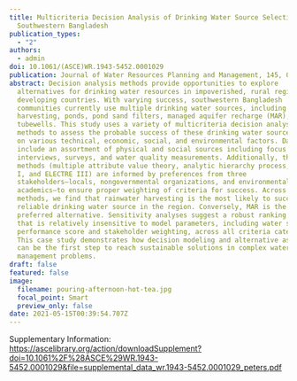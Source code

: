 ```yaml
---
title: Multicriteria Decision Analysis of Drinking Water Source Selection in
  Southwestern Bangladesh
publication_types:
  - "2"
authors:
  - admin
doi: 10.1061/(ASCE)WR.1943-5452.0001029
publication: Journal of Water Resources Planning and Management, 145, 05019004
abstract: Decision analysis methods provide opportunities to explore
  alternatives for drinking water resources in impoverished, rural regions of
  developing countries. With varying success, southwestern Bangladesh
  communities currently use multiple drinking water sources, including rainwater
  harvesting, ponds, pond sand filters, managed aquifer recharge (MAR), and
  tubewells. This study uses a variety of multicriteria decision analysis (MCDA)
  methods to assess the probable success of these drinking water sources based
  on various technical, economic, social, and environmental factors. Data
  include an assortment of physical and social sources including focus group
  interviews, surveys, and water quality measurements. Additionally, the MCDA
  methods (multiple attribute value theory, analytic hierarchy process, ELECTRE
  I, and ELECTRE III) are informed by preferences from three
  stakeholders—locals, nongovernmental organizations, and environmental science
  academics—to ensure proper weighting of criteria for success. Across all MCDA
  methods, we find that rainwater harvesting is the most likely to succeed as a
  reliable drinking water source in the region. Conversely, MAR is the least
  preferred alternative. Sensitivity analyses suggest a robust ranking order
  that is relatively insensitive to model parameters, including water source
  performance score and stakeholder weighting, across all criteria categories.
  This case study demonstrates how decision modeling and alternative assessment
  can be the first step to reach sustainable solutions in complex water
  management problems.
draft: false
featured: false
image:
  filename: pouring-afternoon-hot-tea.jpg
  focal_point: Smart
  preview_only: false
date: 2021-05-15T00:39:54.707Z
---
```

Supplementary Information: <https://ascelibrary.org/action/downloadSupplement?doi=10.1061%2F%28ASCE%29WR.1943-5452.0001029&file=supplemental_data_wr.1943-5452.0001029_peters.pdf>